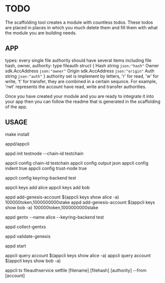 # TODO

The scaffolding tool creates a module with countless todos. These todos are placed in places in which you much delete them and fill them with what the module you are building needs.

## APP
types: every single file authority should have several items including file hash, owner, authority:
type fileauth struct {
	Hash  string         `json:"hash"`
	Owner sdk.AccAddress `json:"owner"`
	Origin sdk.AccAddress `json:"origin"`
	Auth  string		 `json:"auth"`
}
authority set is implement by letters, 'r' for read, 'w' for write, 't' for transfer, they are combined in a certain sequnce. For example, 'rwt' represents the account have read, write and transfer authorities.


Once you have created your module and you are ready to integrate it into your app then you can follow the readme that is generated in the scaffolding of the app.

## USAGE

make install

<!-- make sure they are installed correctly -->
appd/appcli

<!-- # init appd -->
appd init testnode --chain-id testchain

<!-- # config client -->
appcli config chain-id testchain
appcli config output json
appcli config indent true
appcli config trust-node true

<!-- # We'll use the "test" keyring backend which save keys unencrypted in the configuration directory of your project. NEVER use in production -->
appcli config keyring-backend test

<!-- # create users -->
appcli keys add alice
appcli keys add bob

<!-- # add both accounts and coins to genesis file -->
appd add-genesis-account $(appcli keys show alice -a) 100000token,1000000000stake
appd add-genesis-account $(appcli keys show bob -a) 100000token,1000000000stake

<!-- # The "nscli config" command saves configuration for the "nscli" command but not for "nsd" so we have to declare the keyring-backend with a flag here -->
appd gentx --name alice --keyring-backend test

<!-- # After you have generated a genesis transaction, you will have to input the genTx into the genesis file, so that your nameservice chain is aware of the validators.  -->
appd collect-gentxs

<!-- # make sure your genesis file is correct -->
appd validate-genesis

<!-- # start your chain -->
appd start

<!-- # First, check whether accounts have correct funds -->
appcli query account $(appcli keys show alice -a)
appcli query account $(appcli keys show bob -a)

<!-- # declare your file authority first -->
appcli tx fileauthservice setfile [filename] [filehash] [authority] --from [account]

